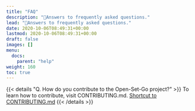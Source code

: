 ```yaml
---
title: "FAQ"
description: "📢Answers to frequently asked questions."
lead: "📢Answers to frequently asked questions."
date: 2020-10-06T08:49:31+00:00
lastmod: 2020-10-06T08:49:31+00:00
draft: false
images: []
menu:
  docs:
    parent: "help"
weight: 160
toc: true
---
```

{{< details "Q. How do you contribute to the Open-Set-Go project?" >}}
To learn how to contribute, visit CONTRIBUTING.md. [Shortcut to CONTRIBUTING.md](http://github.com/AgainIoT/Open-Set-Go/blob/main/CONTRIBUTING.md)
{{< /details >}}
